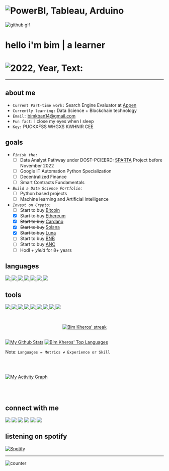 <h1 align=left><img src="https://readme-typing-svg.herokuapp.com?font=jetbrains+mono&color=%FFCC1D&size=22&left=true&vleft=true&lines=Power+BI%2C+Tableau%2C+Arduino;Linux%2C+Python%2C+SQL+and+blockchain" alt="PowerBI, Tableau, Arduino"></h1>

![github gif](https://user-images.githubusercontent.com/69740889/152499334-f5d036e9-e0be-46c1-83ee-fe3f1cc8ad70.gif)

<h1 align="left">hello i'm bim | a learner</h1>
<h1 align=left><img src="https://readme-typing-svg.herokuapp.com?font=jetbrains+mono&color=%F4D03F&size=22&left=true&vCenter=true&lines=2022+Year+Text:;Psalm+34:10" alt="2022, Year, Text:"></h1>

- - - - - - - - - - - - - - - - - - - - - - - - - - - - - - - - - - - - - - - - - - - - - - - - - - - - - - - - - - - - - - - - - - - - - - - - - - - - - - - - - - - - - - - - - - - - - -

## about me

+ `Current Part-time work:` Search Engine Evaluator at [Appen](https://appen.com/)
+ `Currently learning:` Data Science + Blockchain technology
+ `Email:` bimkban14@gmail.com
+ `Fun fact:` I close my eyes when I sleep
+ `Key:` PUOKXFSS WHGXS KWHNIR CEE

## goals

+   *`Finish the:`*
     - [ ] Data Analyst Pathway under DOST-PCIEERD: [SPARTA](https://coursebank.ph/sparta/) Project before November 2022
     - [ ] Google IT Automation Python Specialization
     - [ ] Decentralized Finance
     - [ ] Smart Contracts Fundamentals

+   *`Build a Data Science Portfolio:`*
     - [ ] Python based projects
     - [ ] Machine learning and Artificial Intelligence
+   *`Invest on Crypto:`*
     - [ ] Start to buy <a href="https://www.binance.com/en/trade/BTC_USDT">Bitcoin </a>
     - [x] ~~Start to buy~~ <a href="https://www.binance.com/en/price/ethereum">Ethereum </a>
     - [x] ~~Start to buy~~ <a href="https://www.binance.com/en/price/cardano">Cardano </a>
     - [x] ~~Start to buy~~ <a href="https://www.binance.com/en/price/solana">Solana </a>
     - [x] ~~Start to buy~~ <a href="https://www.binance.com/en/price/terra-luna">Luna </a>
     - [ ] Start to buy <a href="https://www.binance.com/en/price/bnb">BNB </a>
     - [ ] Start to buy <a href="https://www.binance.com/en/price/anchor-protocol">ANC </a>
     - [ ] Hodl + *yield* for 8+ years

## languages

<a href="https://visualstudio.microsoft.com/vs/features/cplusplus/" target="_blank"> <img src="https://img.icons8.com/color/34/000000/c-plus-plus-logo.png"/> </a>
<a href="https://www.python.org" target="_blank"> <img src="https://img.icons8.com/color/34/000000/python--v1.png"/> </a>
<a href="https://developer.mozilla.org/en-US/docs/Web/JavaScript" target="_blank"> <img src="https://img.icons8.com/color/34/000000/javascript--v1.png"/> </a> 
<a href="https://www.w3.org/html/" target="_blank"> <img src="https://img.icons8.com/color/34/000000/html-5--v1.png"/> </a> 
<a href="https://www.w3schools.com/css/" target="_blank"> <img src="https://img.icons8.com/color/34/000000/css3.png"/> </a>
<a href="https://dart.dev/" target="_blank"> <img src="https://img.icons8.com/color/34/000000/dart.png"/> </a>
<a href="https://kotlinlang.org/" target="_blank"> <img src="https://img.icons8.com/color/34/000000/kotlin.png"/> </a>
 </a>

## tools

<a href="https://www.arduino.cc/" target="_blank"> <img src="https://img.icons8.com/color/34/000000/arduino.png"/> </a>
<a href="https://visualstudio.microsoft.com/downloads/" target="_blank"> <img src="https://img.icons8.com/color/34/000000/visual-studio-code-2019.png"/> </a>
<a href="https://visualstudio.microsoft.com/downloads/" target="_blank"> <img src="https://img.icons8.com/fluency/34/000000/visual-studio-2019.png"/> </a>
<a href="https://flutter.dev/docs/get-started/install" target="_blank"> <img src="https://img.icons8.com/fluency/34/000000/flutter.png"/> </a>
<a href="https://www.jetbrains.com/pycharm/download/#section=windows" target="_blank"> <img src="https://img.icons8.com/color/34/000000/pycharm.png"/> </a>
<a href="https://developer.android.com/studio" target="_blank"> <img src="https://img.icons8.com/color/34/000000/android-studio--v2.png"/> </a>
<a href="https://git-scm.com/" target="_blank"> <img src="https://img.icons8.com/color/34/000000/git.png"/> </a>
<a href="https://firebase.google.com/" target="_blank"> <img src="https://img.icons8.com/color/34/000000/firebase.png"/> </a>
<a href="https://powerbi.microsoft.com/en-us/" target="_blank"> <img src="https://img.icons8.com/color/34/000000/power-bi.png"/> </a>

<!-- [![React Badge](https://img.shields.io/badge/-React-61DBFB?style=for-the-badge&labelColor=black&logo=react&logoColor=61DBFB)](#)  [![Javascript Badge](https://img.shields.io/badge/-Javascript-F0DB4F?style=for-the-badge&labelColor=black&logo=javascript&logoColor=F0DB4F)](#) [![Typescript Badge](https://img.shields.io/badge/-Typescript-007acc?style=for-the-badge&labelColor=black&logo=typescript&logoColor=007acc)](#) [![Nodejs Badge](https://img.shields.io/badge/-Nodejs-3C873A?style=for-the-badge&labelColor=black&logo=node.js&logoColor=3C873A)](#) [![GraphQL Badge](https://img.shields.io/badge/-GraphQl-e535ab?style=for-the-badge&labelColor=black&logo=node.js&logoColor=e535ab)](#) -->
<br/>

<p align="center">
    <a href="https://github.com/bimkheros/github-readme-streak-stats">
        <img title="my zone: 🔥" alt="Bim Kheros' streak" src="https://github-readme-streak-stats.herokuapp.com/?user=bimkheros&theme=black-ice&hide_border=true&stroke=0000&background=060A0CD0"/> </a>
</p>

<br/>
    <a href="https://github.com/bimkheros/github-readme-stats"><img alt="My Github Stats" src="https://github-readme-stats.vercel.app/api?username=bimkheros&show_icons=true&count_private=true&theme=react&hide_border=true&bg_color=0D1117" /></a>
  <a href="https://github.com/bimkheros/github-readme-stats"><img alt="Bim Kheros' Top Languages" src="https://github-readme-stats.vercel.app/api/top-langs/?username=bimkheros&langs_count=8&count_private=true&layout=compact&theme=react&hide_border=true&bg_color=0D1117" /></a>
<br/>

Note: `Languages = Metrics ≠ Experience or Skill`

<br/>
<br/>

<a href="https://github.com/bimkheros/github-readme-activity-graph"><img alt="My Activity Graph" src="https://activity-graph.herokuapp.com/graph?username=bimkheros&bg_color=0D1117&color=5BCDEC&line=5BCDEC&point=FFFFFF&hide_border=true" /></a>

<br/>
<br/>

## connect with me
<p align="left">

<a href = "https://www.linkedin.com/in/bimkherosbandilla/"> <img src="https://img.icons8.com/fluency/34/000000/linkedin.png"/></a>
<a href = "https://twitter.com/BimKheros"> <img src="https://img.icons8.com/fluency/34/000000/twitter.png"/></a>
<a href = "https://web.facebook.com/hi.imbim/"> <img src="https://img.icons8.com/fluency/34/000000/facebook-new.png"/></a> 
<a href = "https://www.twitch.tv/adapt_or"> <img src="https://img.icons8.com/color/34/000000/twitch--v1.png"/></a>
<a href = "https://www.reddit.com/user/adaptor1001"> <img src="https://img.icons8.com/color/34/000000/reddit.png"/></a>
<a href = "https://open.spotify.com/user/y782ckd6xm97f96vmu6lkkhcr?si=de02eb000bf64913"> <img src="https://img.icons8.com/fluency/34/000000/spotify.png"/></a>   
    
## listening on spotify
  
[![Spotify](https://spotify-github-integration.vercel.app/api/spotify)](https://open.spotify.com/user/y782ckd6xm97f96vmu6lkkhcr)
     
- - - - - - - - - - - - - - - - - - - - - - - - - - - - - - - - - - - - - - - - - - - - - - - - - - - - - - - - - - - - - - - - - - - - - - - - - - - - - - - - - - - - - - - - - - - - - -
![counter](https://en5svq67j69pakl.m.pipedream.net) 
